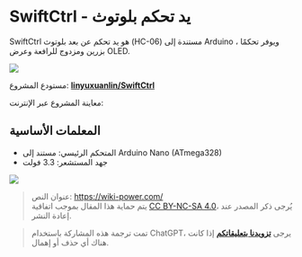 # SwiftCtrl - يد تحكم بلوتوث

SwiftCtrl هو يد تحكم عن بعد بلوتوث (HC-06) مستندة إلى Arduino ، ويوفر تحكمًا بزرين ومزدوج للرافعة وعرض OLED.

![](https://img.wiki-power.com/d/wiki-media/img/20200221145040.png)

مستودع المشروع: [**linyuxuanlin/SwiftCtrl**](https://github.com/linyuxuanlin/SwiftCtrl)

معاينة المشروع عبر الإنترنت:

<div class="altium-iframe-viewer">
  <div
    class="altium-ecad-viewer"
    data-project-src="https://github.com/linyuxuanlin/SwiftCtrl/raw/master/Hardware/SwiftCtrl.zip"
  ></div>
</div>

## المعلمات الأساسية

- المتحكم الرئيسي: مستند إلى Arduino Nano (ATmega328)
- جهد المستشعر: 3.3 فولت

![](https://img.wiki-power.com/d/wiki-media/img/20200311182440.png)

> عنوان النص: <https://wiki-power.com/>  
> يتم حماية هذا المقال بموجب اتفاقية [CC BY-NC-SA 4.0](https://creativecommons.org/licenses/by/4.0/deed.zh)، يُرجى ذكر المصدر عند إعادة النشر.

> تمت ترجمة هذه المشاركة باستخدام ChatGPT، يرجى [**تزويدنا بتعليقاتكم**](https://github.com/linyuxuanlin/Wiki_MkDocs/issues/new) إذا كانت هناك أي حذف أو إهمال.